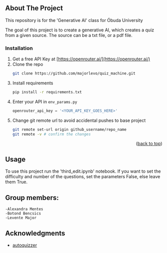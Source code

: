 <!-- ABOUT THE PROJECT -->
## About The Project
This repository is for the 'Generative AI' class for Óbuda University

The goal of this project is to create a generative AI, which creates a quiz from a given source. The source can be a txt file, or a pdf file. 


### Installation


1. Get a free API Key at [https://openrouter.ai/](https://openrouter.ai/)
2. Clone the repo
   ```sh
   git clone https://github.com/majorlevo/quiz_machine.git
   ```
3. Install requirements
   ```sh
   pip install -r requirements.txt
   ```
4. Enter your API in `env_params.py`
   ```js
   openrouter_api_key = '<YOUR_API_KEY_GOES_HERE>'
   ```
5. Change git remote url to avoid accidental pushes to base project
   ```sh
   git remote set-url origin github_username/repo_name
   git remote -v # confirm the changes
   ```

<p align="right">(<a href="#readme-top">back to top</a>)</p>

<!-- USAGE EXAMPLES -->
## Usage

To use this project run the 'third_edit.ipynb' notebook. If you want to set the difficulty and number of the questions, set the parameters False, else leave them True.




## Group members:
    -Alexandra Mentes
    -Botond Bencsics
    -Levente Major

<!-- ACKNOWLEDGMENTS -->
## Acknowledgments

* [autoquizzer](https://github.com/anakin87/autoquizzer?tab=readme-ov-file)

